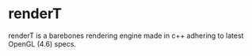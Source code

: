 # renderT
renderT is a barebones rendering engine made in c++ adhering to latest OpenGL (4.6) specs. 
